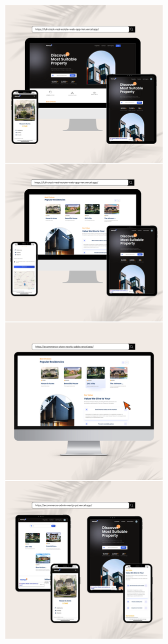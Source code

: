 ![plot](client/public/readme/1.png)
![plot](client/public/readme/2.png)
![plot](client/public/readme/3.png)
![plot](client/public/readme/4.png)
